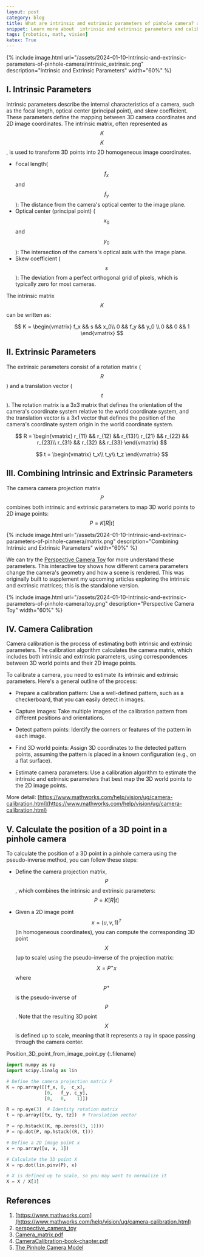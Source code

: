 ```yaml
---
layout: post
category: blog
title: What are intrinsic and extrinsic parameters of pinhole camera? and How to using it in camera calibration?
snippet: Learn more about  intrinsic and extrinsic parameters and calibration camera
tags: [robotics, math, vision]
katex: True
---
```


{% include image.html url="/assets/2024-01-10-Intrinsic-and-extrinsic-parameters-of-pinhole-camera/intrinsic_extrinsic.png" description="Intrinsic and Extrinsic Parameters" width="60%" %}

## I. Intrinsic Parameters

Intrinsic parameters describe the internal characteristics of a camera, such as the focal length, optical center (principal point), and skew coefficient. These parameters define the mapping between 3D camera coordinates and 2D image coordinates. The intrinsic matrix, often represented as  $$K$$
$$K$$, is used to transform 3D points into 2D homogeneous image coordinates.

- Focal length($$f_x$$ and $$f_y$$): The distance from the camera's optical center to the image plane.
- Optical center (principal point) ($$x_0$$ and $$y_0$$): The intersection of the camera's optical axis with the image plane.
- Skew coefficient ($$s$$): The deviation from a perfect orthogonal grid of pixels, which is typically zero for most cameras.

The intrinsic matrix $$K$$ can be written as:

$$
K = \begin{vmatrix}
f_x && s && x_0\\
0 && f_y && y_0 \\
0 && 0 && 1
\end{vmatrix}
$$

## II. Extrinsic Parameters

The extrinsic parameters consist of a rotation matrix ($$R$$) and a translation vector ($$t$$). The rotation matrix is a 3x3 matrix that defines the orientation of the camera's coordinate system relative to the world coordinate system, and the translation vector is a 3x1 vector that defines the position of the camera's coordinate system origin in the world coordinate system.

$$
R = \begin{vmatrix}
r_{11} && r_{12} && r_{13}\\
r_{21} && r_{22} && r_{23}\\
r_{31} && r_{32} && r_{33}
\end{vmatrix}
$$

$$
t = \begin{vmatrix}
t_x\\
t_y\\
t_z
\end{vmatrix}
$$

## III. Combining Intrinsic and Extrinsic Parameters

The camera camera projection matrix $$P$$ combines both intrinsic and extrinsic parameters to map 3D world points to 2D image points:
$$ P = K[R|t]$$ 

{% include image.html url="/assets/2024-01-10-Intrinsic-and-extrinsic-parameters-of-pinhole-camera/matrix.png" description="Combining Intrinsic and Extrinsic Parameters" width="60%" %}

We can try the [Perspective Camera Toy](https://ksimek.github.io/perspective_camera_toy.html) for more understand these parameters.
This interactive toy shows how different camera parameters change the camera's geometry and how a scene is rendered. This was originally built to supplement my upcoming articles exploring the intrinsic and extrinsic matrices; this is the standalone version. 

{% include image.html url="/assets/2024-01-10-Intrinsic-and-extrinsic-parameters-of-pinhole-camera/toy.png" description="Perspective Camera Toy" width="60%" %}

## IV. Camera Calibration

Camera calibration is the process of estimating both intrinsic and extrinsic parameters. The calibration algorithm calculates the camera matrix, which includes both intrinsic and extrinsic parameters, using correspondences between 3D world points and their 2D image points.

To calibrate a camera, you need to estimate its intrinsic and extrinsic parameters. Here's a general outline of the process:
- Prepare a calibration pattern: Use a well-defined pattern, such as a checkerboard, that you can easily detect in images.

- Capture images: Take multiple images of the calibration pattern from different positions and orientations.

- Detect pattern points: Identify the corners or features of the pattern in each image.

- Find 3D world points: Assign 3D coordinates to the detected pattern points, assuming the pattern is placed in a known configuration (e.g., on a flat surface).

- Estimate camera parameters: Use a calibration algorithm to estimate the intrinsic and extrinsic parameters that best map the 3D world points to the 2D image points.

More detail: 
[https://www.mathworks.com/help/vision/ug/camera-calibration.html](https://www.mathworks.com/help/vision/ug/camera-calibration.html)

## V. Calculate the position of a 3D point in a pinhole camera 

To calculate the position of a 3D point in a pinhole camera using the pseudo-inverse method, you can follow these steps:

-  Define the camera projection matrix, $$P$$ , which combines the intrinsic and extrinsic parameters:
$$ P = K[R|t]$$ 

- Given a 2D image point $$x = (u,v, 1)^T$$ (in homogeneous coordinates), you can compute the corresponding 3D point 
$$X$$ (up to scale) using the pseudo-inverse of the projection matrix:
$$ X = P^+ x $$  where $$P^+$$ is the pseudo-inverse of $$P$$. Note that the resulting 3D point 
$$X$$ is defined up to scale, meaning that it represents a ray in space passing through the camera center.

Position_3D_point_from_image_point.py
{:.filename}
```python
import numpy as np
import scipy.linalg as lin

# Define the camera projection matrix P
K = np.array([[f_x, 0,  c_x],
              [0,   f_y, c_y],
              [0,   0,    1]])

R = np.eye(3)  # Identity rotation matrix
t = np.array([tx, ty, tz])  # Translation vector

P = np.hstack((K, np.zeros((3, 1))))
P = np.dot(P, np.hstack((R, t)))

# Define a 2D image point x
x = np.array([u, v, 1])

# Calculate the 3D point X
X = np.dot(lin.pinv(P), x)

# X is defined up to scale, so you may want to normalize it
X = X / X[3]
```

## References
1. [https://www.mathworks.com](https://www.mathworks.com/help/vision/ug/camera-calibration.html)
2. [perspective_camera_toy](https://ksimek.github.io/perspective_camera_toy.html)
3. [Camera_matrix.pdf](https://www.cs.cmu.edu/~16385/s17/Slides/11.1_Camera_matrix.pdf)
4. [CameraCalibration-book-chapter.pdf](https://people.cs.rutgers.edu/~elgammal/classes/cs534/lectures/CameraCalibration-book-chapter.pdf)
5. [The Pinhole Camera Model](https://www.dsi.unive.it/~bergamasco/teachingfiles/cvslides2019/13_pinhole_camera.pdf)
